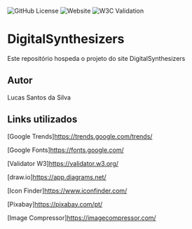 ![GitHub License](https://img.shields.io/github/license/Lucas-Santos-Da-Silva/DigitalSynthesizers)
![Website](https://img.shields.io/website?url=https%3A%2F%2Flucas-santos-da-silva.github.io%2FDigitalSynthesizers%2F)
![W3C Validation](https://img.shields.io/w3c-validation/html?targetUrl=https%3A%2F%2Flucas-santos-da-silva.github.io%2FDigitalSynthesizers%2F)



# DigitalSynthesizers
Este repositório hospeda o projeto do site DigitalSynthesizers
## Autor
Lucas Santos da Silva
## Links utilizados


[Google Trends]https://trends.google.com/trends/

[Google Fonts]https://fonts.google.com/

[Validator W3]https://validator.w3.org/

[draw.io]https://app.diagrams.net/

[Icon Finder]https://www.iconfinder.com/

[Pixabay]https://pixabay.com/pt/

[Image Compressor]https://imagecompressor.com/
